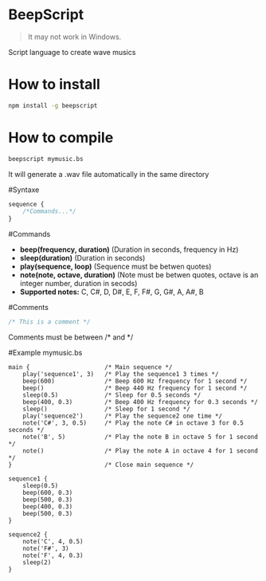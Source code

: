 # BeepScript

> It may not work in Windows.

Script language to create wave musics

# How to install

```sh
npm install -g beepscript
```

# How to compile
```sh
beepscript mymusic.bs
```
It will generate a .wav file automatically in the same directory

#Syntaxe
```javascript
sequence {
    /*Commands...*/
}
```
#Commands
- **beep(frequency, duration)** (Duration in seconds, frequency in Hz)
- **sleep(duration)** (Duration in seconds)
- **play(sequence, loop)** (Sequence must be betwen quotes)
- **note(note, octave, duration)** (Note must be betwen quotes, octave is an integer number, duration in secods)
- **Supported notes:** C, C#, D, D#, E, F, F#, G, G#, A, A#, B

#Comments
```javascript
/* This is a comment */
```
Comments must be between /* and */

#Example
mymusic.bs
```
main {                     /* Main sequence */
    play('sequence1', 3)   /* Play the sequence1 3 times */
    beep(600)              /* Beep 600 Hz frequency for 1 second */
    beep()                 /* Beep 440 Hz frequency for 1 second */
    sleep(0.5)             /* Sleep for 0.5 seconds */
    beep(400, 0.3)         /* Beep 400 Hz frequency for 0.3 seconds */
    sleep()                /* Sleep for 1 second */
    play('sequence2')      /* Play the sequence2 one time */
    note('C#', 3, 0.5)     /* Play the note C# in octave 3 for 0.5 seconds */
    note('B', 5)           /* Play the note B in octave 5 for 1 second */
    note()                 /* Play the note A in octave 4 for 1 second */
}                          /* Close main sequence */

sequence1 {
    sleep(0.5)
    beep(600, 0.3)
    beep(500, 0.3)
    beep(400, 0.3)
    beep(500, 0.3)
}

sequence2 {
    note('C', 4, 0.5)
    note('F#', 3)
    note('F', 4, 0.3)
    sleep(2) 
}
```
